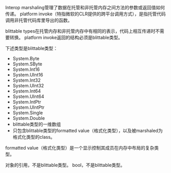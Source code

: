 Interop marshaling管理了数据在托管和非托管内存之间方法的参数或返回值如何传递。
platform invoke（特指微软的CLR提供的跨平台调用方式），是指托管代码调用非托管代码库里导出的函数。

blittable types在托管内存和非托管内存中有相同的表示，代码上相互传递时不需要转换。
platform invoke返回的结构必须是blittable类型。

下述类型是blittable类型：
- System.Byte
- System.SByte
- System.Int16
- System.UInt16
- System.Int32
- System.UInt32
- System.Int64
- System.UInt64
- System.IntPtr
- System.UIntPtr
- System.Single
- System.Double
- blittable类型的一维数组
- 只包含blittable类型的formatted value（格式化类型），以及被marshaled为格式化类型的class。
  
formatted value（格式化类型）是一个显示控制其成员在内存中布局的复杂类型。

对象的引用，不是blittable类型。
bool，不是blittable类型。
